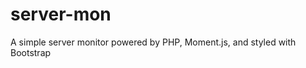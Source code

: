 server-mon
==========

A simple server monitor powered by PHP, Moment.js, and styled with Bootstrap
